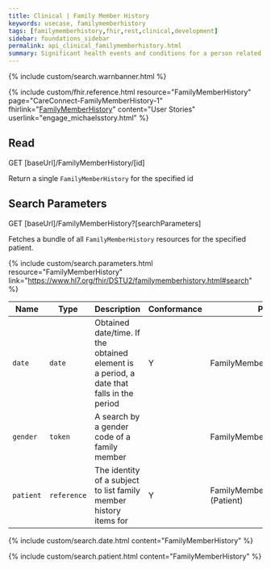 ```yaml
---
title: Clinical | Family Member History
keywords: usecase, familymemberhistory
tags: [familymemberhistory,fhir,rest,clinical,development]
sidebar: foundations_sidebar
permalink: api_clinical_familymemberhistory.html
summary: Significant health events and conditions for a person related to the patient relevant in the context of care for the patient.
---
```

{% include custom/search.warnbanner.html %}

{% include custom/fhir.reference.html resource="FamilyMemberHistory" page="CareConnect-FamilyMemberHistory-1" fhirlink="[FamilyMemberHistory](https://www.hl7.org/fhir/DSTU2/familymemberhistory.html)" content="User Stories" userlink="engage_michaelsstory.html" %}

## Read ##

<div markdown="span" class="alert alert-success" role="alert">
GET [baseUrl]/FamilyMemberHistory/[id]</div>

Return a single `FamilyMemberHistory` for the specified id

## Search Parameters ##

<div markdown="span" class="alert alert-success" role="alert">
GET [baseUrl]/FamilyMemberHistory?[searchParameters]</div>

Fetches a bundle of all `FamilyMemberHistory` resources for the specified patient.

{% include custom/search.parameters.html resource="FamilyMemberHistory"     link="https://www.hl7.org/fhir/DSTU2/familymemberhistory.html#search" %}

| Name | Type | Description | Conformance | Path |
|------|------|-------------|-------|------|
| `date` | `date` | Obtained date/time. If the obtained element is a period, a date that falls in the period | Y | FamilyMemberHistory.date |
| `gender` | `token` | A search by a gender code of a family member |  | FamilyMemberHistory.gender |
| `patient` | `reference` | The identity of a subject to list family member history items for | Y | FamilyMemberHistory.patient<br>(Patient) |

{% include custom/search.date.html content="FamilyMemberHistory" %}

{% include custom/search.patient.html content="FamilyMemberHistory" %}
